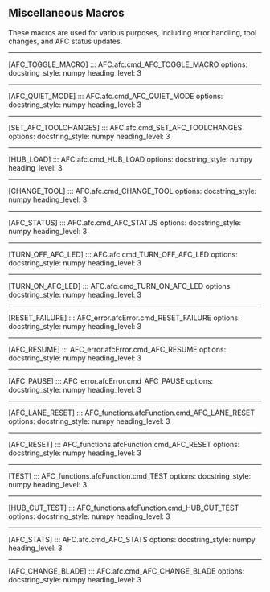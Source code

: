 ## Miscellaneous Macros

These macros are used for various purposes, including error handling, tool changes, and AFC status updates.

-----
[AFC_TOGGLE_MACRO]
::: AFC.afc.cmd_AFC_TOGGLE_MACRO
    options:
      docstring_style: numpy
      heading_level: 3

-----
[AFC_QUIET_MODE]
::: AFC.afc.cmd_AFC_QUIET_MODE
    options:
      docstring_style: numpy
      heading_level: 3

-----
[SET_AFC_TOOLCHANGES]
::: AFC.afc.cmd_SET_AFC_TOOLCHANGES
    options:
      docstring_style: numpy
      heading_level: 3

-----
[HUB_LOAD]
::: AFC.afc.cmd_HUB_LOAD
    options:
      docstring_style: numpy
      heading_level: 3

-----
[CHANGE_TOOL]
::: AFC.afc.cmd_CHANGE_TOOL
    options:
      docstring_style: numpy
      heading_level: 3

-----
[AFC_STATUS]
::: AFC.afc.cmd_AFC_STATUS
    options:
      docstring_style: numpy
      heading_level: 3

-----
[TURN_OFF_AFC_LED]
::: AFC.afc.cmd_TURN_OFF_AFC_LED
    options:
      docstring_style: numpy
      heading_level: 3

-----
[TURN_ON_AFC_LED]
::: AFC.afc.cmd_TURN_ON_AFC_LED
    options:
      docstring_style: numpy
      heading_level: 3

-----
[RESET_FAILURE]
::: AFC_error.afcError.cmd_RESET_FAILURE
    options:
      docstring_style: numpy
      heading_level: 3

-----
[AFC_RESUME]
::: AFC_error.afcError.cmd_AFC_RESUME
    options:
      docstring_style: numpy
      heading_level: 3

-----
[AFC_PAUSE]
::: AFC_error.afcError.cmd_AFC_PAUSE
    options:
      docstring_style: numpy
      heading_level: 3

-----
[AFC_LANE_RESET]
::: AFC_functions.afcFunction.cmd_AFC_LANE_RESET
    options:
      docstring_style: numpy
      heading_level: 3

-----
[AFC_RESET]
::: AFC_functions.afcFunction.cmd_AFC_RESET
    options:
      docstring_style: numpy
      heading_level: 3

-----
[TEST]
::: AFC_functions.afcFunction.cmd_TEST
    options:
      docstring_style: numpy
      heading_level: 3

-----
[HUB_CUT_TEST]
::: AFC_functions.afcFunction.cmd_HUB_CUT_TEST
    options:
      docstring_style: numpy
      heading_level: 3

-----
[AFC_STATS]
::: AFC.afc.cmd_AFC_STATS
    options:
      docstring_style: numpy
      heading_level: 3

-----
[AFC_CHANGE_BLADE]
::: AFC.afc.cmd_AFC_CHANGE_BLADE
    options:
      docstring_style: numpy
      heading_level: 3